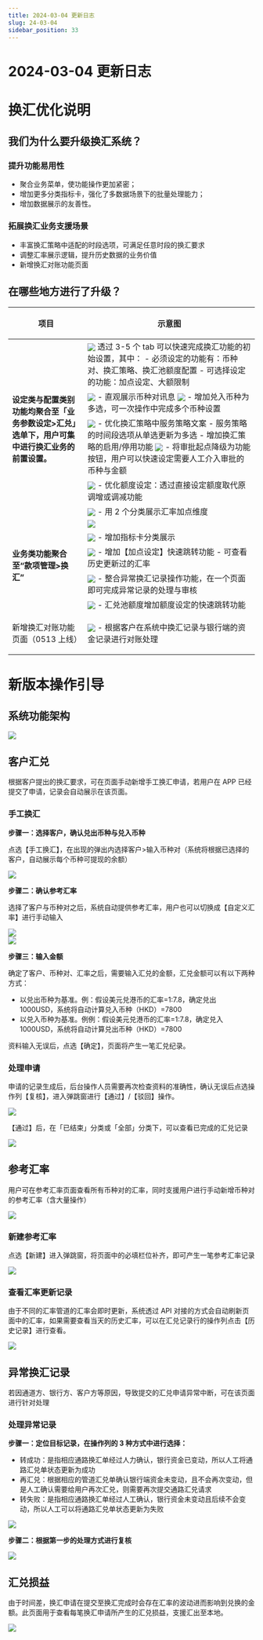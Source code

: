 ```yaml
---
title: 2024-03-04 更新日志
slug: 24-03-04
sidebar_position: 33
---
```



# 2024-03-04 更新日志

# 换汇优化说明

## 我们为什么要升级换汇系统？

### 提升功能易用性

- 聚合业务菜单，使功能操作更加紧密；
- 增加更多分类指标卡，强化了多数据场景下的批量处理能力；
- 增加数据展示的友善性。

### 拓展换汇业务支援场景

- 丰富换汇策略中适配的时段选项，可满足任意时段的换汇要求
- 调整汇率展示逻辑，提升历史数据的业务价值
- 新增换汇对账功能页面

## 在哪些地方进行了升级？

<table header_row="1">
<colgroup>
<col width="255"/>
<col width="726"/>
</colgroup>
<thead>
<tr><th><p>项目</p></th><th><p>示意图</p></th></tr>
</thead>
<tbody>
<tr><td rowspan="5"><p><b>设定类与配置类别功能均聚合至「业务参数设定&gt;汇兑」选单下，用户可集中进行换汇业务的前置设置。</b></p></td><td><img src="/assets/Vpt9bDz6XoV1FGxLgHXcySTSnJf.png" src-width="2870" src-height="1258" align="center"/>
透过 3-5 个 tab 可以快速完成换汇功能的初始设置，其中：
- 必须设定的功能有：币种对、换汇策略、换汇池额度配置
- 可选择设定的功能：加点设定、大额限制</td></tr>
<tr><td><img src="/assets/VuyjbzienoArsgxFPhrc4BqWn7e.png" src-width="2860" src-height="1324" align="center"/>
- 直观展示币种对讯息
<img src="/assets/AgjubHOD0o9s6Gxp4rjcIa9DnMd.png" src-width="2858" src-height="1294" align="center"/>
- 增加兑入币种为多选，可一次操作中完成多个币种设置</td></tr>
<tr><td><img src="/assets/Oy8dbRMxJoui0ExEYlCcsDPdnAf.gif" src-width="2116" src-height="980" align="center"/>
- 优化换汇策略中服务策略文案
- 服务策略的时间段选项从单选更新为多选
- 增加换汇策略的启用/停用功能
<img src="/assets/Q39GbopaJopjtRxAHCGcoujtnBf.png" src-width="2864" src-height="1316" align="center"/>
- 将审批起点降级为功能按钮，用户可以快速设定需要人工介入审批的币种与金额</td></tr>
<tr><td><img src="/assets/MWKVbo6jeoDf4IxDbsScm6Mcnkc.gif" src-width="2170" src-height="956" align="center"/>
- 优化额度设定：透过直接设定额度取代原调增或调减功能</td></tr>
<tr><td><img src="/assets/WqevbRd5CoiG2YxCU8EcWmQCnse.gif" src-width="2126" src-height="976" align="center"/>
- 用 2 个分类展示汇率加点维度</td></tr>
<tr><td rowspan="5"><p><b>业务类功能聚合至“款项管理&gt;换汇”</b></p></td><td><img src="/assets/KqmdbEK2yoZVRKxDvOacg6yfnNh.png" src-width="2852" src-height="1328" align="center"/></td></tr>
<tr><td><img src="/assets/WRCObptbFooDhuxMKi6cthHtnKf.png" src-width="2870" src-height="1322" align="center"/>
- 增加指标卡分类展示</td></tr>
<tr><td><img src="/assets/YBHXb0dQoodH4sx27W9csoGwnDd.gif" src-width="2132" src-height="974" align="center"/>
- 增加【加点设定】快速跳转功能
- 可查看历史更新过的汇率</td></tr>
<tr><td><img src="/assets/M4k6bwSQioMidtxlAA7cVH30nMh.png" src-width="2370" src-height="1196" align="center"/>
- 整合异常换汇记录操作功能，在一个页面即可完成异常记录的处理与审核</td></tr>
<tr><td><img src="/assets/QJG3blcwuoRlGQx9fP8ctZP8nzx.gif" src-width="2118" src-height="978" align="center"/>
- 汇兑池额度增加额度设定的快速跳转功能</td></tr>
<tr><td><p>新增换汇对账功能页面（0513 上线）</p></td><td><img src="/assets/C4DAbSkGjoJJkAxr6dlcdb8Pn3e.png" src-width="2352" src-height="1166" align="center"/>
- 根据客户在系统中换汇记录与银行端的资金记录进行对账处理</td></tr>
</tbody>
</table>

## 
## 
# 新版本操作引导

## 系统功能架构

<img src="/assets/DduYwgsglhCrW6bfjtvcU9xxnpf-board.png"/>

## 客户汇兑

根据客户提出的换汇要求，可在页面手动新增手工换汇申请，若用户在 APP 已经提交了申请，记录会自动展示在该页面。

### 手工换汇

<b>步骤一：选择客户，确认兑出币种与兑入币种</b>

点选【手工换汇】，在出现的弹出内选择客户&gt;输入币种对（系统将根据已选择的客户，自动展示每个币种可提现的余额）

<img src="/assets/Kq7xb4n8eoQIkxxKiGVcuXJ4nCc.png" src-width="3830" src-height="1854" align="center"/>

<b>步骤二：确认参考汇率</b>

选择了客户与币种对之后，系统自动提供参考汇率，用户也可以切换成【自定义汇率】进行手动输入

<div class="flex gap-3 columns-2" column-size="2">
<div class="w-[50%]" width-ratio="50">
<img src="/assets/M6jybjwk8oTi5vxsQDxcAdt1n4g.png" src-width="3328" src-height="1772" align="center"/>
</div>
<div class="w-[50%]" width-ratio="50">
<img src="/assets/TZU0bfegKozjzaxHyXtclUqWndd.png" src-width="3322" src-height="1776" align="center"/>
</div>
</div>

<b>步骤三：输入金额</b>

确定了客户、币种对、汇率之后，需要输入汇兑的金额，汇兑金额可以有以下两种方式：

- 以兑出币种为基准。例：假设美元兑港币的汇率=1:7.8，确定兑出 1000USD，系统将自动计算兑入币种（HKD）=7800
- 以兑入币种为基准。例例：假设美元兑港币的汇率=1:7.8，确定兑入 1000USD，系统将自动计算兑出币种（HKD）=7800

资料输入无误后，点选【确定】，页面将产生一笔汇兑纪录。

### 处理申请

申请的记录生成后，后台操作人员需要再次检查资料的准确性，确认无误后点选操作列【复核】，进入弹跳窗进行【通过】/【驳回】操作。

<img src="/assets/V8jubkYfjoZ9gGxVs1McxfCwnzb.png" src-width="3828" src-height="1858" align="center"/>

【通过】后，在「已结束」分类或「全部」分类下，可以查看已完成的汇兑记录

<img src="/assets/EwpabJxeBoPDePx6qZVctFSnn5c.png" src-width="3314" src-height="1052" align="center"/>

## 参考汇率

用户可在参考汇率页面查看所有币种对的汇率，同时支援用户进行手动新增币种对的参考汇率（含大量操作）

<img src="/assets/O5labPB5Fo6wIzxT8Cdc4ZSVnbg.png" src-width="3836" src-height="1860" align="center"/>

### 新建参考汇率

点选【新建】进入弹跳窗，将页面中的必填栏位补齐，即可产生一笔参考汇率记录

<img src="/assets/FddhbcyQJoPBusxbVkrcC9f5n0b.png" src-width="3828" src-height="1864" align="center"/>

### 查看汇率更新记录

由于不同的汇率管道的汇率会即时更新，系统透过 API 对接的方式会自动刷新页面中的汇率，如果需要查看当天的历史汇率，可以在汇兑记录行的操作列点击【历史记录】进行查看。

<img src="/assets/JUAIb26IOoJPp8xdgFlcDLvyn7e.png" src-width="3322" src-height="1770" align="center"/>

## 异常换汇记录

若因通道方、银行方、客户方等原因，导致提交的汇兑申请异常中断，可在该页面进行针对处理

### 处理异常记录

<b>步骤一：定位目标记录，在操作列的 3 种方式中进行选择：</b>

- 转成功：是指相应通路换汇单经过人力确认，银行资金已变动，所以人工将通路汇兑单状态更新为成功
- 再汇兑：根据相应的管道汇兑单确认银行端资金未变动，且不会再次变动，但是人工确认需要给用户再次汇兑，则需要再次提交通路汇兑请求
- 转失败：是指相应通路换汇单经过人工确认，银行资金未变动且后续不会变动，所以人工可以将通路汇兑单状态更新为失败

<img src="/assets/UHyubshqbo4l2mxMoIrczoKdncg.png" src-width="2366" src-height="1220" align="center"/>

<b>步骤二：根据第一步的处理方式进行复核</b>

<img src="/assets/CgdBbGm4AoWVzcxNRo3cF5wWnHu.png" src-width="2370" src-height="1198" align="center"/>

## 汇兑损益

由于时间差，换汇申请在提交至换汇完成时会存在汇率的波动进而影响到兑换的金额。此页面用于查看每笔换汇申请所产生的汇兑损益，支援汇出至本地。

<img src="/assets/F9pVbULOMoehLyxV3eDck5Drnad.png" src-width="2344" src-height="1210" align="center"/>

